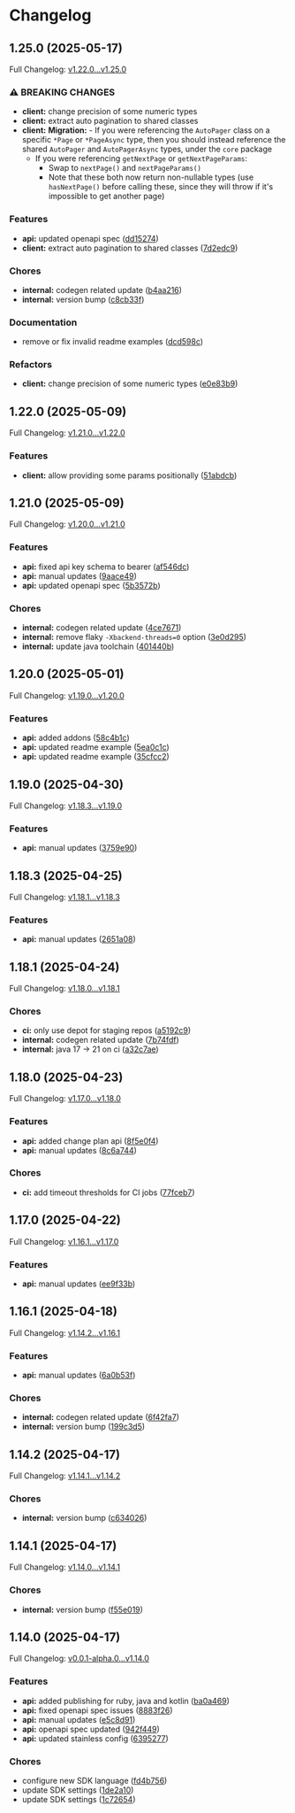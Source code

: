 # Changelog

## 1.25.0 (2025-05-17)

Full Changelog: [v1.22.0...v1.25.0](https://github.com/dodopayments/dodopayments-kotlin/compare/v1.22.0...v1.25.0)

### ⚠ BREAKING CHANGES

* **client:** change precision of some numeric types
* **client:** extract auto pagination to shared classes
* **client:** **Migration:** - If you were referencing the `AutoPager` class on a specific `*Page` or `*PageAsync` type, then you should instead reference the shared `AutoPager` and `AutoPagerAsync` types, under the `core` package
    - If you were referencing `getNextPage` or `getNextPageParams`:
       - Swap to `nextPage()` and `nextPageParams()`
       - Note that these both now return non-nullable types (use `hasNextPage()` before calling these, since they will throw if it's impossible to get another page)

### Features

* **api:** updated openapi spec ([dd15274](https://github.com/dodopayments/dodopayments-kotlin/commit/dd15274b7ca00e2ef10170cb6c78363e3365f770))
* **client:** extract auto pagination to shared classes ([7d2edc9](https://github.com/dodopayments/dodopayments-kotlin/commit/7d2edc95ef3df102d75d6444448f62b1e2df3d9c))


### Chores

* **internal:** codegen related update ([b4aa216](https://github.com/dodopayments/dodopayments-kotlin/commit/b4aa216037c32b481c63064deafade58caab5cb9))
* **internal:** version bump ([c8cb33f](https://github.com/dodopayments/dodopayments-kotlin/commit/c8cb33f6484a6695f39068764f005d71b8d4a9d5))


### Documentation

* remove or fix invalid readme examples ([dcd598c](https://github.com/dodopayments/dodopayments-kotlin/commit/dcd598c4708e098d81b282d2426546dee3c7db65))


### Refactors

* **client:** change precision of some numeric types ([e0e83b9](https://github.com/dodopayments/dodopayments-kotlin/commit/e0e83b97ec2996b9dfbb004e002732ea3ce3da53))

## 1.22.0 (2025-05-09)

Full Changelog: [v1.21.0...v1.22.0](https://github.com/dodopayments/dodopayments-kotlin/compare/v1.21.0...v1.22.0)

### Features

* **client:** allow providing some params positionally ([51abdcb](https://github.com/dodopayments/dodopayments-kotlin/commit/51abdcb9c2352f5d7e198d2cc5007668c8bf0d8e))

## 1.21.0 (2025-05-09)

Full Changelog: [v1.20.0...v1.21.0](https://github.com/dodopayments/dodopayments-kotlin/compare/v1.20.0...v1.21.0)

### Features

* **api:** fixed api key schema to bearer ([af546dc](https://github.com/dodopayments/dodopayments-kotlin/commit/af546dc5d448b461a5ef4f49296eea3413f5484e))
* **api:** manual updates ([9aace49](https://github.com/dodopayments/dodopayments-kotlin/commit/9aace49503c80d636c9b595d3ebd13b2236ce9a6))
* **api:** updated openapi spec ([5b3572b](https://github.com/dodopayments/dodopayments-kotlin/commit/5b3572ba40c3404aaf15a43d013d6967d56c784b))


### Chores

* **internal:** codegen related update ([4ce7671](https://github.com/dodopayments/dodopayments-kotlin/commit/4ce76716c831795b0e2ab594af518aa5a3bc3f1d))
* **internal:** remove flaky `-Xbackend-threads=0` option ([3e0d295](https://github.com/dodopayments/dodopayments-kotlin/commit/3e0d295a9a30bada33d14d15e5a6b618073f65de))
* **internal:** update java toolchain ([401440b](https://github.com/dodopayments/dodopayments-kotlin/commit/401440bee3d86437ae9043d2b7280d7197bbf6ad))

## 1.20.0 (2025-05-01)

Full Changelog: [v1.19.0...v1.20.0](https://github.com/dodopayments/dodopayments-kotlin/compare/v1.19.0...v1.20.0)

### Features

* **api:** added addons ([58c4b1c](https://github.com/dodopayments/dodopayments-kotlin/commit/58c4b1c08ce5e7173a32db20e09f1e16c589b3c4))
* **api:** updated readme example ([5ea0c1c](https://github.com/dodopayments/dodopayments-kotlin/commit/5ea0c1c5783b59cb265672d17dafec652ca8d0f6))
* **api:** updated readme example ([35cfcc2](https://github.com/dodopayments/dodopayments-kotlin/commit/35cfcc2f69d856f2fc98ab8c5864b6e674b0e28e))

## 1.19.0 (2025-04-30)

Full Changelog: [v1.18.3...v1.19.0](https://github.com/dodopayments/dodopayments-kotlin/compare/v1.18.3...v1.19.0)

### Features

* **api:** manual updates ([3759e90](https://github.com/dodopayments/dodopayments-kotlin/commit/3759e9030e535c15737f2bd8daf1a05c55477f71))

## 1.18.3 (2025-04-25)

Full Changelog: [v1.18.1...v1.18.3](https://github.com/dodopayments/dodopayments-kotlin/compare/v1.18.1...v1.18.3)

### Features

* **api:** manual updates ([2651a08](https://github.com/dodopayments/dodopayments-kotlin/commit/2651a08d2c3bca3617e8a5eb8ee97908ef3370fc))

## 1.18.1 (2025-04-24)

Full Changelog: [v1.18.0...v1.18.1](https://github.com/dodopayments/dodopayments-kotlin/compare/v1.18.0...v1.18.1)

### Chores

* **ci:** only use depot for staging repos ([a5192c9](https://github.com/dodopayments/dodopayments-kotlin/commit/a5192c9caa661a525119660c6dddaca3ce5cf946))
* **internal:** codegen related update ([7b74fdf](https://github.com/dodopayments/dodopayments-kotlin/commit/7b74fdfb46225a39df70cc806219c2f233f950b5))
* **internal:** java 17 -&gt; 21 on ci ([a32c7ae](https://github.com/dodopayments/dodopayments-kotlin/commit/a32c7aedd1947f2cf82de67b4efe5718f779ab15))

## 1.18.0 (2025-04-23)

Full Changelog: [v1.17.0...v1.18.0](https://github.com/dodopayments/dodopayments-kotlin/compare/v1.17.0...v1.18.0)

### Features

* **api:** added change plan api ([8f5e0f4](https://github.com/dodopayments/dodopayments-kotlin/commit/8f5e0f44fac12f492c69a99e0f7cf52b29b986df))
* **api:** manual updates ([8c6a744](https://github.com/dodopayments/dodopayments-kotlin/commit/8c6a7441400a69a77539e1bb8c6fd44339e1d9c0))


### Chores

* **ci:** add timeout thresholds for CI jobs ([77fceb7](https://github.com/dodopayments/dodopayments-kotlin/commit/77fceb7b264e760587e1fdcc55e1cef7873008ba))

## 1.17.0 (2025-04-22)

Full Changelog: [v1.16.1...v1.17.0](https://github.com/dodopayments/dodopayments-kotlin/compare/v1.16.1...v1.17.0)

### Features

* **api:** manual updates ([ee9f33b](https://github.com/dodopayments/dodopayments-kotlin/commit/ee9f33ba3c3f3a511126a54c802234055243551c))

## 1.16.1 (2025-04-18)

Full Changelog: [v1.14.2...v1.16.1](https://github.com/dodopayments/dodopayments-kotlin/compare/v1.14.2...v1.16.1)

### Features

* **api:** manual updates ([6a0b53f](https://github.com/dodopayments/dodopayments-kotlin/commit/6a0b53fd458a8a89b71665a756744a8cb4e89be5))


### Chores

* **internal:** codegen related update ([6f42fa7](https://github.com/dodopayments/dodopayments-kotlin/commit/6f42fa7dd590f4e7f90db9c687677f482873f140))
* **internal:** version bump ([199c3d5](https://github.com/dodopayments/dodopayments-kotlin/commit/199c3d50c9d07757ee4859d58367d62f99f46f0b))

## 1.14.2 (2025-04-17)

Full Changelog: [v1.14.1...v1.14.2](https://github.com/dodopayments/dodopayments-kotlin/compare/v1.14.1...v1.14.2)

### Chores

* **internal:** version bump ([c634026](https://github.com/dodopayments/dodopayments-kotlin/commit/c634026cb5354dcd2e9deeb97862603963a40338))

## 1.14.1 (2025-04-17)

Full Changelog: [v1.14.0...v1.14.1](https://github.com/dodopayments/dodopayments-kotlin/compare/v1.14.0...v1.14.1)

### Chores

* **internal:** version bump ([f55e019](https://github.com/dodopayments/dodopayments-kotlin/commit/f55e0190aa63523b6d92ac50728a20c7f34ed07f))

## 1.14.0 (2025-04-17)

Full Changelog: [v0.0.1-alpha.0...v1.14.0](https://github.com/dodopayments/dodopayments-kotlin/compare/v0.0.1-alpha.0...v1.14.0)

### Features

* **api:** added publishing for ruby, java and kotlin ([ba0a469](https://github.com/dodopayments/dodopayments-kotlin/commit/ba0a469836a1579eec7a4ffdf60bdc8599902f1c))
* **api:** fixed openapi spec issues ([8883f26](https://github.com/dodopayments/dodopayments-kotlin/commit/8883f2639122e0605690f8af070d49fd0fec8da6))
* **api:** manual updates ([e5c8d91](https://github.com/dodopayments/dodopayments-kotlin/commit/e5c8d91127ee9c361b1219c2767c242e55e587ac))
* **api:** openapi spec updated ([942f449](https://github.com/dodopayments/dodopayments-kotlin/commit/942f4493b919e397cf173517dad1e5d8a9428af6))
* **api:** updated stainless config ([6395277](https://github.com/dodopayments/dodopayments-kotlin/commit/6395277a21d79255ffba3a804e13897c8c74ac10))


### Chores

* configure new SDK language ([fd4b756](https://github.com/dodopayments/dodopayments-kotlin/commit/fd4b75697072518fd1101e48c2253e4656f87e57))
* update SDK settings ([1de2a10](https://github.com/dodopayments/dodopayments-kotlin/commit/1de2a105cb47fadac8e9bb194826ba00d5eb836d))
* update SDK settings ([1c72654](https://github.com/dodopayments/dodopayments-kotlin/commit/1c726548d7f6a42372b3643170f987febf2d4620))
